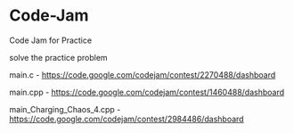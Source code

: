 # Code-Jam
Code Jam for Practice 

solve the practice problem 

main.c - https://code.google.com/codejam/contest/2270488/dashboard

main.cpp - https://code.google.com/codejam/contest/1460488/dashboard

main_Charging_Chaos_4.cpp - https://code.google.com/codejam/contest/2984486/dashboard 
